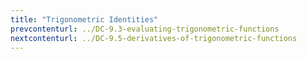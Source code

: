 ```yaml
---
title: "Trigonometric Identities"
prevcontenturl: ../DC-9.3-evaluating-trigonometric-functions
nextcontenturl: ../DC-9.5-derivatives-of-trigonometric-functions
---
```

